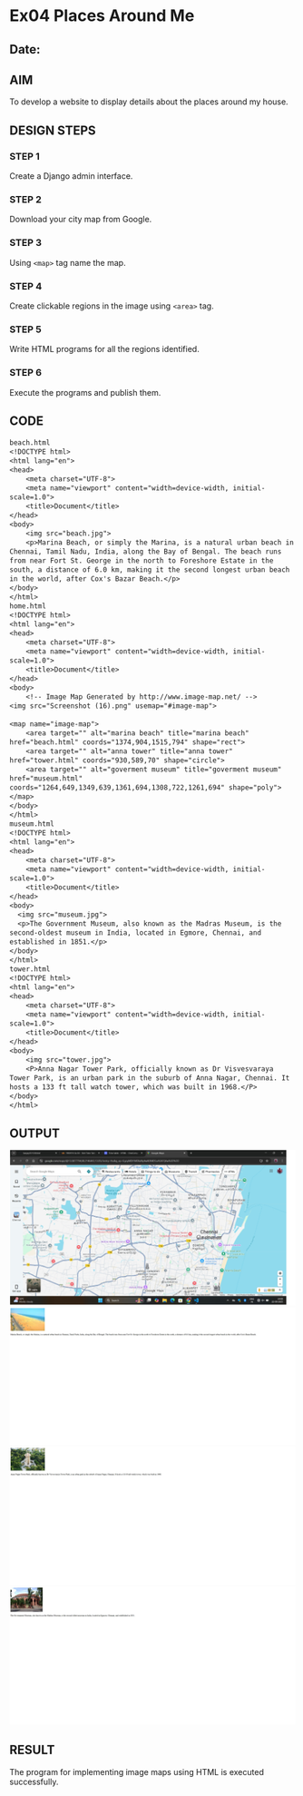 # Ex04 Places Around Me
## Date: 

## AIM
To develop a website to display details about the places around my house.

## DESIGN STEPS

### STEP 1
Create a Django admin interface.

### STEP 2
Download your city map from Google.

### STEP 3
Using ```<map>``` tag name the map.

### STEP 4
Create clickable regions in the image using ```<area>``` tag.

### STEP 5
Write HTML programs for all the regions identified.

### STEP 6
Execute the programs and publish them.

## CODE
```
beach.html
<!DOCTYPE html>
<html lang="en">
<head>
    <meta charset="UTF-8">
    <meta name="viewport" content="width=device-width, initial-scale=1.0">
    <title>Document</title>
</head>
<body>
    <img src="beach.jpg">
    <p>Marina Beach, or simply the Marina, is a natural urban beach in Chennai, Tamil Nadu, India, along the Bay of Bengal. The beach runs from near Fort St. George in the north to Foreshore Estate in the south, a distance of 6.0 km, making it the second longest urban beach in the world, after Cox's Bazar Beach.</p>
</body>
</html>
home.html
<!DOCTYPE html>
<html lang="en">
<head>
    <meta charset="UTF-8">
    <meta name="viewport" content="width=device-width, initial-scale=1.0">
    <title>Document</title>
</head>
<body>
    <!-- Image Map Generated by http://www.image-map.net/ -->
<img src="Screenshot (16).png" usemap="#image-map">

<map name="image-map">
    <area target="" alt="marina beach" title="marina beach" href="beach.html" coords="1374,904,1515,794" shape="rect">
    <area target="" alt="anna tower" title="anna tower" href="tower.html" coords="930,589,70" shape="circle">
    <area target="" alt="goverment museum" title="goverment museum" href="museum.html" coords="1264,649,1349,639,1361,694,1308,722,1261,694" shape="poly">
</map>
</body>
</html>
museum.html
<!DOCTYPE html>
<html lang="en">
<head>
    <meta charset="UTF-8">
    <meta name="viewport" content="width=device-width, initial-scale=1.0">
    <title>Document</title>
</head>
<body>
  <img src="museum.jpg">
  <p>The Government Museum, also known as the Madras Museum, is the second-oldest museum in India, located in Egmore, Chennai, and established in 1851.</p>
</body>
</html>
tower.html
<!DOCTYPE html>
<html lang="en">
<head>
    <meta charset="UTF-8">
    <meta name="viewport" content="width=device-width, initial-scale=1.0">
    <title>Document</title>
</head>
<body>
    <img src="tower.jpg">
    <P>Anna Nagar Tower Park, officially known as Dr Visvesvaraya Tower Park, is an urban park in the suburb of Anna Nagar, Chennai. It hosts a 133 ft tall watch tower, which was built in 1968.</P>
</body>
</html>
```


## OUTPUT
![alt text](image.png)
![alt text](image-1.png)
![alt text](image-2.png)
![alt text](image-3.png)







## RESULT
The program for implementing image maps using HTML is executed successfully.
